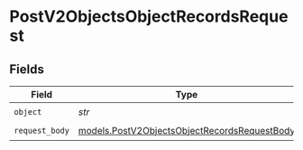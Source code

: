 # PostV2ObjectsObjectRecordsRequest


## Fields

| Field                                                                                              | Type                                                                                               | Required                                                                                           | Description                                                                                        | Example                                                                                            |
| -------------------------------------------------------------------------------------------------- | -------------------------------------------------------------------------------------------------- | -------------------------------------------------------------------------------------------------- | -------------------------------------------------------------------------------------------------- | -------------------------------------------------------------------------------------------------- |
| `object`                                                                                           | *str*                                                                                              | :heavy_check_mark:                                                                                 | N/A                                                                                                | people                                                                                             |
| `request_body`                                                                                     | [models.PostV2ObjectsObjectRecordsRequestBody](../models/postv2objectsobjectrecordsrequestbody.md) | :heavy_check_mark:                                                                                 | N/A                                                                                                |                                                                                                    |